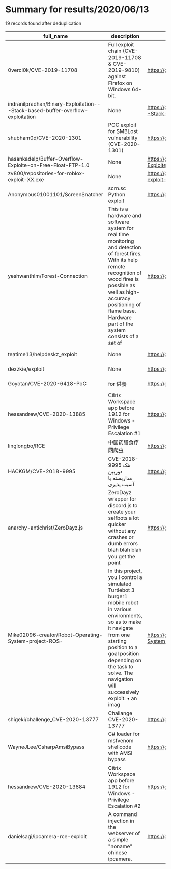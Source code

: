 
# Summary for results/2020/06/13
    
19 records found after deduplication

| full_name | description | html_url | matched_list | matched_count | pushed_at | size | stargazers_count | language | forks_count |
|--------------------------------------------------------------------------------|------------------------------------------------------------------------------------------------------------------------------------------------------------------------------------------------------------------------------------------------------------------|---------------------------------------------------------------------------------------------------|------------------------------------------------------|-----------------|---------------------------|--------|--------------------|------------|---------------|
| 0vercl0k/CVE-2019-11708 | Full exploit chain (CVE-2019-11708 & CVE-2019-9810) against Firefox on Windows 64-bit. | https://github.com/0vercl0k/CVE-2019-11708 | ['cve-2', 'exploit'] | 2 | 2020-06-13 17:40:14+00:00 | 11863 | 591 | JavaScript | 84 |
| indranilpradhan/Binary-Exploitation---Stack-based-buffer-overflow-exploitation | None | https://github.com/indranilpradhan/Binary-Exploitation---Stack-based-buffer-overflow-exploitation | ['exploit'] | 1 | 2020-06-13 10:19:26+00:00 | 1349 | 0 | Python | 0 |
| shubham0d/CVE-2020-1301 | POC exploit for SMBLost vulnerability (CVE-2020-1301) | https://github.com/shubham0d/CVE-2020-1301 | ['cve poc', 'cve-2', 'exploit', 'vulnerability poc'] | 4 | 2020-06-13 18:55:03+00:00 | 9 | 16 | Python | 11 |
| hasankadelp/Buffer-Overflow-Exploite-on-Free-Float-FTP-1.0 | None | https://github.com/hasankadelp/Buffer-Overflow-Exploite-on-Free-Float-FTP-1.0 | ['exploit'] | 1 | 2020-06-13 18:13:53+00:00 | 2 | 0 | | 0 |
| zv800/repositories-for-roblox-exploit-XX.exe | None | https://github.com/zv800/repositories-for-roblox-exploit-XX.exe | ['exploit'] | 1 | 2020-06-13 17:01:08+00:00 | 559 | 0 | | 0 |
| Anonymous01001101/ScreenSnatcher | scrn.sc Python exploit | https://github.com/Anonymous01001101/ScreenSnatcher | ['exploit'] | 1 | 2020-06-13 15:54:19+00:00 | 1 | 0 | Python | 0 |
| yeshwanthlm/Forest-Connection | This is a hardware and software system for real time monitoring and detection of forest fires. With its help remote recognition of wood fires is possible as well as high-accuracy positioning of flame base. Hardware part of the system consists of a set of | https://github.com/yeshwanthlm/Forest-Connection | ['exploit'] | 1 | 2020-06-13 15:06:15+00:00 | 483 | 1 | | 0 |
| teatime13/helpdeskz_exploit | None | https://github.com/teatime13/helpdeskz_exploit | ['exploit'] | 1 | 2020-06-13 14:48:21+00:00 | 1 | 0 | Python | 0 |
| dexzkie/exploit | None | https://github.com/dexzkie/exploit | ['exploit'] | 1 | 2020-06-13 10:56:00+00:00 | 1 | 0 | | 0 |
| Goyotan/CVE-2020-6418-PoC | for 供養 | https://github.com/Goyotan/CVE-2020-6418-PoC | ['cve poc', 'cve-2'] | 2 | 2020-06-13 07:41:56+00:00 | 2 | 4 | JavaScript | 1 |
| hessandrew/CVE-2020-13885 | Citrix Workspace app before 1912 for Windows - Privilege Escalation #1 | https://github.com/hessandrew/CVE-2020-13885 | ['cve-2'] | 1 | 2020-06-13 18:32:23+00:00 | 7 | 1 | | 1 |
| linglongbo/RCE | 中国药膳食疗网爬虫 | https://github.com/linglongbo/RCE | ['rce'] | 1 | 2020-06-13 06:12:49+00:00 | 30 | 0 | Python | 0 |
| HACKGM/CVE-2018-9995 | CVE-2018-9995 هک دوربین مداربسته با آسیب پذیری | https://github.com/HACKGM/CVE-2018-9995 | ['cve-2'] | 1 | 2020-06-13 05:09:08+00:00 | 3 | 2 | Python | 1 |
| anarchy-antichrist/ZeroDayz.js | ZeroDayz wrapper for discord.js to create your selfbots a lot quicker without any crashes or dumb errors blah blah blah you get the point | https://github.com/anarchy-antichrist/ZeroDayz.js | ['zeroday'] | 1 | 2020-06-13 04:28:25+00:00 | 238 | 1 | JavaScript | 0 |
| Mike02096-creator/Robot-Operating-System-project-ROS- | In this project, you I control a simulated Turtlebot 3 burger1 mobile robot in various environments, so as to make it navigate from one starting position to a goal position depending on the task to solve. The navigation will successively exploit: • an imag | https://github.com/Mike02096-creator/Robot-Operating-System-project-ROS- | ['exploit'] | 1 | 2020-06-13 14:42:40+00:00 | 510 | 0 | Python | 0 |
| shigeki/challenge_CVE-2020-13777 | Challange CVE-2020-13777 | https://github.com/shigeki/challenge_CVE-2020-13777 | ['cve-2'] | 1 | 2020-06-13 01:49:51+00:00 | 9 | 2 | | 0 |
| WayneJLee/CsharpAmsiBypass | C# loader for msfvenom shellcode with AMSI bypass | https://github.com/WayneJLee/CsharpAmsiBypass | ['shellcode'] | 1 | 2020-06-13 10:55:06+00:00 | 63 | 33 | C# | 10 |
| hessandrew/CVE-2020-13884 | Citrix Workspace app before 1912 for Windows - Privilege Escalation #2 | https://github.com/hessandrew/CVE-2020-13884 | ['cve-2'] | 1 | 2020-06-13 18:32:56+00:00 | 11 | 2 | | 0 |
| danielsagi/ipcamera-rce-exploit | A command injection in the webserver of a simple "noname" chinese ipcamera. | https://github.com/danielsagi/ipcamera-rce-exploit | ['command injection', 'exploit', 'rce'] | 3 | 2020-06-13 23:51:20+00:00 | 2 | 0 | Python | 0 |
